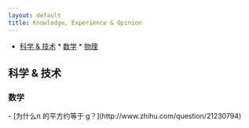 ```yaml
---
layout: default
title: Knowledge, Experience & Opinion
---
```


* [科学 & 技术](#scitech)
      * [数学](#math)
      * [物理](#math)


<h2 id="scitech">科学 & 技术</h2>

<h3 id="math">数学</h3>
- [为什么π 的平方约等于 g？](http://www.zhihu.com/question/21230794)

